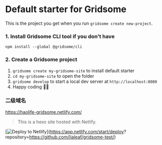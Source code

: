 # Default starter for Gridsome

This is the project you get when you run `gridsome create new-project`.

### 1. Install Gridsome CLI tool if you don't have

`npm install --global @gridsome/cli`

### 2. Create a Gridsome project

1. `gridsome create my-gridsome-site` to install default starter
2. `cd my-gridsome-site` to open the folder
3. `gridsome develop` to start a local dev server at `http://localhost:8080`
4. Happy coding 🎉🙌

### 二级域名
https://haolife-gridsome.netlify.com/

> This is a hexo site hosted with Netlify.

<!-- Markdown snippet -->
[![Deploy to Netlify](https://www.netlify.com/img/deploy/button.svg)](https://app.netlify.com/start/deploy?
repository=https://github.com/lialeaf/gridsome-test/)
